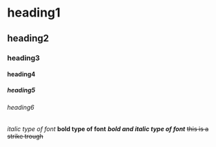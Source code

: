 # heading1
## heading2
### heading3
#### heading4
##### heading5
###### heading6

*italic type of font*
**bold type of font**
***bold and italic type of font***
~~this is a strike trough~~

